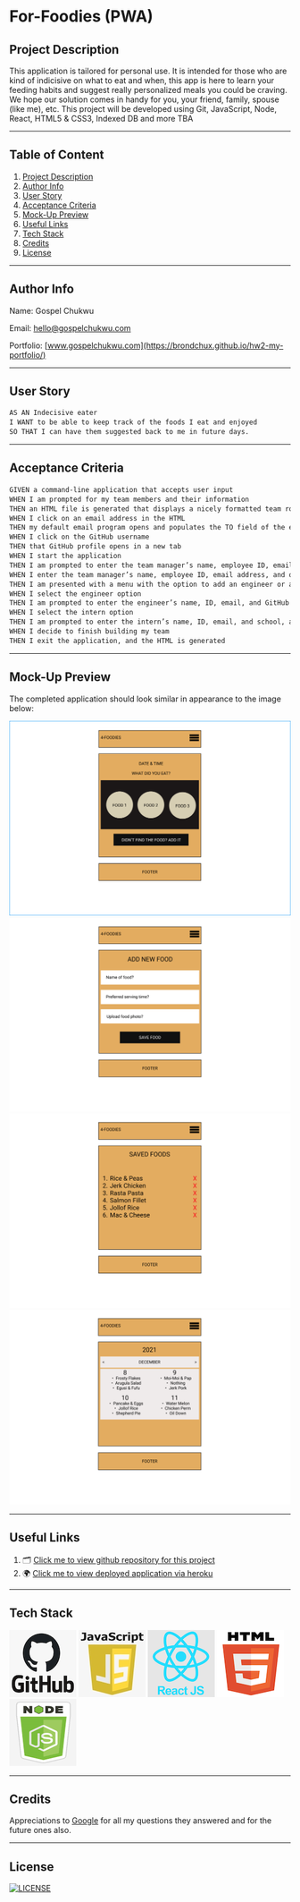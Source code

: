# For-Foodies (PWA)

## Project Description

This application is tailored for personal use. It is intended for those who are kind of indicisive on what to eat and when, this app is here to learn your feeding habits and suggest really personalized meals you could be craving. We hope our solution comes in handy for you, your friend, family, spouse (like me), etc. This project will be developed using Git, JavaScript, Node, React, HTML5 & CSS3, Indexed DB and more TBA

---

## Table of Content

1. [Project Description](https://github.com/Brondchux/for-foodies#project-description)
2. [Author Info](https://github.com/Brondchux/for-foodies#author-info)
3. [User Story](https://github.com/Brondchux/for-foodies#user-story)
4. [Acceptance Criteria](https://github.com/Brondchux/for-foodies#acceptance-criteria)
5. [Mock-Up Preview](https://github.com/Brondchux/for-foodies#mock-up-preview)
6. [Useful Links](https://github.com/Brondchux/for-foodies#useful-links)
7. [Tech Stack](https://github.com/Brondchux/for-foodies#tech-stack)
8. [Credits](https://github.com/Brondchux/for-foodies#credits)
9. [License](https://github.com/Brondchux/for-foodies#license)

---

## Author Info

Name: Gospel Chukwu

Email: hello@gospelchukwu.com

Portfolio: [www.gospelchukwu.com](https://brondchux.github.io/hw2-my-portfolio/)

---

## User Story

```md
AS AN Indecisive eater
I WANT to be able to keep track of the foods I eat and enjoyed
SO THAT I can have them suggested back to me in future days.
```

---

## Acceptance Criteria

```md
GIVEN a command-line application that accepts user input
WHEN I am prompted for my team members and their information
THEN an HTML file is generated that displays a nicely formatted team roster based on user input
WHEN I click on an email address in the HTML
THEN my default email program opens and populates the TO field of the email with the address
WHEN I click on the GitHub username
THEN that GitHub profile opens in a new tab
WHEN I start the application
THEN I am prompted to enter the team manager’s name, employee ID, email address, and office number
WHEN I enter the team manager’s name, employee ID, email address, and office number
THEN I am presented with a menu with the option to add an engineer or an intern or to finish building my team
WHEN I select the engineer option
THEN I am prompted to enter the engineer’s name, ID, email, and GitHub username, and I am taken back to the menu
WHEN I select the intern option
THEN I am prompted to enter the intern’s name, ID, email, and school, and I am taken back to the menu
WHEN I decide to finish building my team
THEN I exit the application, and the HTML is generated
```

---

## Mock-Up Preview

The completed application should look similar in appearance to the image below:

![This image features squares and circles to simulate the homepage view.](./src/assets/images/homepage.png)
![This image features squares to simulate the add new food view.](./src/assets/images/add-new-food.png)
![This image features a table of texts to simulate the saved foods view.](./src/assets/images/saved-foods.png)
![This image features a calender with foods to simulate the logs view.](./src/assets/images/see-logs.png)

---

## Useful Links

1. 🗂 [Click me to view github repository for this project](https://github.com/Brondchux/for-foodies/)
2. 🌍 [Click me to view deployed application via heroku](https://brondchux.github.io/hw8-team-profile-generator/)

---

## Tech Stack

![github logo](./src/assets/images/techs/github.png)
![javascript logo](./src/assets/images/techs/javascript.png)
![react logo](./src/assets/images/techs/reactjs.png)
![html5 logo](./src/assets/images/techs/html5.png)
![nodejs logo](./src/assets/images/techs/nodejs.png)

---

## Credits

Appreciations to [Google](https://google.com) for all my questions they answered and for the future ones also.

---

## License

[![LICENSE](https://img.shields.io/badge/License-MIT-blue)](https://opensource.org/licenses/MIT)
